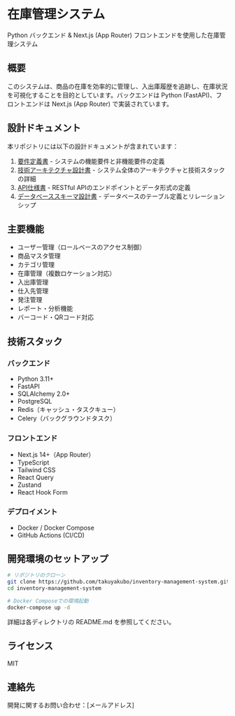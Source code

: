 # 在庫管理システム

Python バックエンド & Next.js (App Router) フロントエンドを使用した在庫管理システム

## 概要

このシステムは、商品の在庫を効率的に管理し、入出庫履歴を追跡し、在庫状況を可視化することを目的としています。バックエンドは Python (FastAPI)、フロントエンドは Next.js (App Router) で実装されています。

## 設計ドキュメント

本リポジトリには以下の設計ドキュメントが含まれています：

1. [要件定義書](./documents/requirements.md) - システムの機能要件と非機能要件の定義
2. [技術アーキテクチャ設計書](./documents/architecture.md) - システム全体のアーキテクチャと技術スタックの詳細
3. [API仕様書](./documents/api_specification.md) - RESTful APIのエンドポイントとデータ形式の定義
4. [データベーススキーマ設計書](./documents/database_schema.md) - データベースのテーブル定義とリレーションシップ

## 主要機能

- ユーザー管理（ロールベースのアクセス制御）
- 商品マスタ管理
- カテゴリ管理
- 在庫管理（複数ロケーション対応）
- 入出庫管理
- 仕入先管理
- 発注管理
- レポート・分析機能
- バーコード・QRコード対応

## 技術スタック

### バックエンド
- Python 3.11+
- FastAPI
- SQLAlchemy 2.0+
- PostgreSQL
- Redis（キャッシュ・タスクキュー）
- Celery（バックグラウンドタスク）

### フロントエンド
- Next.js 14+（App Router）
- TypeScript
- Tailwind CSS
- React Query
- Zustand
- React Hook Form

### デプロイメント
- Docker / Docker Compose
- GitHub Actions (CI/CD)

## 開発環境のセットアップ

```bash
# リポジトリのクローン
git clone https://github.com/takuyakubo/inventory-management-system.git
cd inventory-management-system

# Docker Composeでの環境起動
docker-compose up -d
```

詳細は各ディレクトリの README.md を参照してください。

## ライセンス

MIT

## 連絡先

開発に関するお問い合わせ：[メールアドレス]
